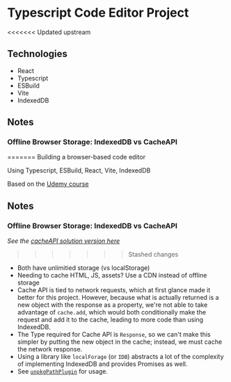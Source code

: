 # Typescript Code Editor Project
<<<<<<< Updated upstream
## Technologies
* React
* Typescript
* ESBuild
* Vite
* IndexedDB

## Notes
### Offline Browser Storage: IndexedDB vs CacheAPI
=======
Building a browser-based code editor

Using Typescript, ESBuild, React, Vite, IndexedDB

Based on the [Udemy course](https://www.udemy.com/course/react-and-typescript-build-a-portfolio-project)

## Notes
### Offline Browser Storage: IndexedDB vs CacheAPI
*See the [cacheAPI solution version here](https://github.com/jwicksnin/code-editor/tree/cacheAPI-solution)*
>>>>>>> Stashed changes
* Both have unlimitied storage (vs localStorage)
* Needing to cache HTML, JS, assets? Use a CDN instead of offline storage
* Cache API is tied to network requests, which at first glance made it better 
for this project. However, because what is actually returned is a new object
with the response as a property, we're not able to take advantage of `cache.add`, which 
would both conditionally make the request and add it to the cache, leading to more code
than using IndexedDB.
* The Type required for Cache API is `Response`, so we can't make this simpler by putting
the new object in the cache; instead, we must cache the network response.
* Using a library like `localForage` (or `IDB`) abstracts a lot of the complexity of implementing
IndexedDB and provides Promises as well.
* See [`unpkgPathPlugin`](src/plugins/unpkg-path-plugin.ts) for usage.
